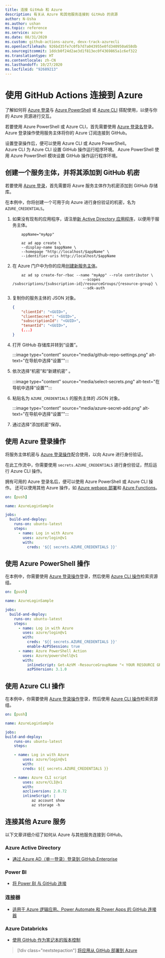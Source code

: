 ```yaml
---
title: 连接 GitHub 和 Azure
description: 有关从 Azure 和其他服务连接到 GitHub 的资源
author: N-Usha
ms.author: ushan
ms.topic: reference
ms.service: azure
ms.date: 08/31/2020
ms.custom: github-actions-azure, devx-track-azurecli
ms.openlocfilehash: 926bd35fe7c0fb7d7a043955e0fd340950a658db
ms.sourcegitcommit: 1ddcb0f24d2ae3d1f813ec0f4369865a1c6ef322
ms.translationtype: HT
ms.contentlocale: zh-CN
ms.lasthandoff: 10/27/2020
ms.locfileid: "92689213"
---
```

# <a name="use-github-actions-to-connect-to-azure"></a>使用 GitHub Actions 连接到 Azure

了解如何将 [Azure 登录](https://github.com/Azure/login)与 [Azure PowerShell](https://github.com/Azure/PowerShell) 或 [Azure CLI](https://github.com/Azure/CLI) 搭配使用，以便与你的 Azure 资源进行交互。

若要使用 Azure PowerShell 或 Azure CLI，首先需要使用 [Azure 登录名](https://github.com/marketplace/actions/azure-login)登录。 Azure 登录操作使用服务主体将你的 Azure 订阅连接到 GitHub。

设置登录操作后，便可以使用 Azure CLI 或 Azure PowerShell。  
Azure CLI 为 Azure CLI 设置 GitHub 操作运行程序环境。 Azure PowerShell 使用 Azure PowerShell 模块设置 GitHub 操作运行程序环境。


## <a name="create-a-service-principal-and-add-it-to-github-secret"></a>创建一个服务主体，并将其添加到 GitHub 机密

若要使用 [Azure 登录](https://github.com/marketplace/actions/azure-login)，首先需要将 Azure 服务主体作为机密添加到 GitHub 存储库。

在本例中，你将创建一个可用于向 Azure 进行身份验证的机密，名为 `AZURE_CREDENTIALS`。  

1. 如果没有现有的应用程序，请注册[新 Active Directory 应用程序](/azure/active-directory/develop/howto-create-service-principal-portal#register-an-application-with-azure-ad-and-create-a-service-principal&preserve-view=true)，以便用于服务主体。

    ```azurecli-interactive
        appName="myApp"

        az ad app create \
        --display-name $appName \
        --homepage "http://localhost/$appName" \
        --identifier-uris http://localhost/$appName
    ```

1. 在 Azure 门户中为你的应用[创建新服务主体](/cli/azure/create-an-azure-service-principal-azure-cli?view=azure-cli-latest)。 

    ```azurecli-interactive
        az ad sp create-for-rbac --name "myApp" --role contributor \
                                    --scopes /subscriptions/{subscription-id}/resourceGroups/{resource-group} \
                                    --sdk-auth
    ```

1. 复制你的服务主体的 JSON 对象。

    ```json
    {
        "clientId": "<GUID>",
        "clientSecret": "<GUID>",
        "subscriptionId": "<GUID>",
        "tenantId": "<GUID>",
        (...)
    }
    ```

1. 打开 GitHub 存储库并转到“设置”。

    :::image type="content" source="media/github-repo-settings.png" alt-text="在导航中选择“设置”":::

1. 依次选择“机密”和“新建机密” 。

    :::image type="content" source="media/select-secrets.png" alt-text="在导航中选择“设置”":::

1. 粘贴名为 `AZURE_CREDENTIALS` 的服务主体的 JSON 对象。 

    :::image type="content" source="media/azure-secret-add.png" alt-text="在导航中选择“设置”":::

1. 通过选择“添加机密”保存。

## <a name="use-the-azure-login-action"></a>使用 Azure 登录操作

将服务主体机密与 [Azure 登录操作](https://github.com/Azure/login)配合使用，以向 Azure 进行身份验证。

在此工作流中，你需要使用 `secrets.AZURE_CREDENTIALS` 进行身份验证，然后运行 Azure CLI 操作。

拥有可用的 Azure 登录名后，便可以使用 Azure PowerShell 或 Azure CLI 操作。 还可以使用其他 Azure 操作，如 [Azure webapp 部署](https://github.com/Azure/webapps-deploy)和 [Azure Functions](https://github.com/Azure/functions-action)。

```yaml
on: [push]

name: AzureLoginSample

jobs:
  build-and-deploy:
    runs-on: ubuntu-latest
    steps:
      - name: Log in with Azure
        uses: azure/login@v1
        with:
          creds: '${{ secrets.AZURE_CREDENTIALS }}'
```

## <a name="use-the-azure-powershell-action"></a>使用 Azure PowerShell 操作

在本例中，你需要使用 [Azure 登录操作](https://github.com/Azure/login)登录，然后使用 [Azure CLI 操作](https://github.com/azure/powershell)检索资源组。

```yaml
on: [push]

name: AzureLoginSample

jobs:
  build-and-deploy:
    runs-on: ubuntu-latest
    steps:
      - name: Log in with Azure
        uses: azure/login@v1
        with:
          creds: '${{ secrets.AZURE_CREDENTIALS }}'
          enable-AzPSSession: true
      - name: Azure PowerShell Action
        uses: Azure/powershell@v1
        with:
          inlineScript: Get-AzVM -ResourceGroupName "< YOUR RESOURCE GROUP >"
          azPSVersion: 3.1.0
```

## <a name="use-the-azure-cli-action"></a>使用 Azure CLI 操作

在本例中，你需要使用 [Azure 登录操作](https://github.com/Azure/login)登录，然后使用 [Azure CLI 操作](https://github.com/Azure/CLI)检索资源组。


```yaml
on: [push]

name: AzureLoginSample

jobs:
build-and-deploy:
    runs-on: ubuntu-latest
    steps:

    - name: Log in with Azure
        uses: azure/login@v1
        with:
        creds: ${{ secrets.AZURE_CREDENTIALS }}

    - name: Azure CLI script
        uses: azure/CLI@v1
        with:
        azcliversion: 2.0.72
        inlineScript: |
            az account show
            az storage -h
```

## <a name="connect-with-other-azure-services"></a>连接其他 Azure 服务

以下文章详细介绍了如何从 Azure 与其他服务连接到 GitHub。  

### <a name="azure-active-directory"></a>Azure Active Directory 

- [通过 Azure AD（单一登录）登录到 GitHub Enterprise](/azure/active-directory/saas-apps/github-tutorial)   

### <a name="power-bi"></a>Power BI

- [将 Power BI 与 GitHub 连接](/power-bi/service-connect-to-github)   

### <a name="connectors"></a>连接器

- [适用于 Azure 逻辑应用、Power Automate 和 Power Apps 的 GitHub 连接器](/connectors/github/)   

### <a name="azure-databricks"></a>Azure Databricks

- [使用 GitHub 作为笔记本的版本控制](/azure/databricks/notebooks/github-version-control) 

> [!div class="nextstepaction"]
> [将应用从 GitHub 部署到 Azure](deploy-to-azure.md)
